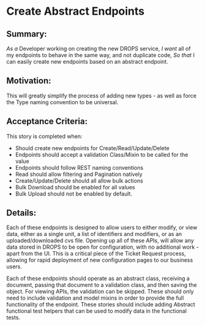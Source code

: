 
# Create Abstract Endpoints
## Summary:
*As a* Developer working on creating the new DROPS service, *I want* all of my endpoints to behave in the same way, and not duplicate code, *So that* I can easily create new endpoints based on an abstract endpoint.

## Motivation:
This will greatly simplify the process of adding new types - as well as force the Type naming convention to be universal.

## Acceptance Criteria:
This story is completed when:

* Should create new endpoints for Create/Read/Update/Delete
* Endpoints should accept a validation Class/Mixin to be called for the value
* Endpoints should follow REST naming conventions
* Read should allow filtering and Pagination natively
* Create/Update/Delete should all allow bulk actions
* Bulk Download should be enabled for all values
* Bulk Upload should not be enabled by default.

## Details:
Each of these endpoints is designed to allow users to either modify, or view data, either as a single unit, a list of identifiers and modifiers, or as an uploaded/downloaded cvs file. Opening up all of these APIs, will allow any data stored in DROPS to be open for configuration, with no additional work - apart from the UI. This is a critical piece of the Ticket Request process, allowing for rapid deployment of new configuration pages to our business users.

Each of these endpoints should operate as an abstract class, receiving a document, passing that document to a validation class, and then saving the object. For viewing APIs, the validation can be skipped. These should only need to include validation and model mixins in order to provide the full functionality of the endpoint. These stories should include adding Abstract functional test helpers that can be used to modify data in the functional tests.
